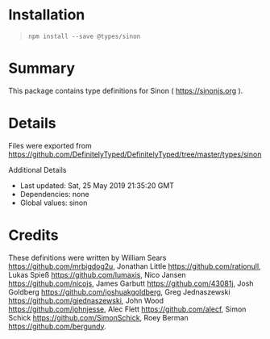 # Installation
> `npm install --save @types/sinon`

# Summary
This package contains type definitions for Sinon ( https://sinonjs.org ).

# Details
Files were exported from https://github.com/DefinitelyTyped/DefinitelyTyped/tree/master/types/sinon

Additional Details
 * Last updated: Sat, 25 May 2019 21:35:20 GMT
 * Dependencies: none
 * Global values: sinon

# Credits
These definitions were written by William Sears <https://github.com/mrbigdog2u>, Jonathan Little <https://github.com/rationull>, Lukas Spieß <https://github.com/lumaxis>, Nico Jansen <https://github.com/nicojs>, James Garbutt <https://github.com/43081j>, Josh Goldberg <https://github.com/joshuakgoldberg>, Greg Jednaszewski <https://github.com/gjednaszewski>, John Wood <https://github.com/johnjesse>, Alec Flett <https://github.com/alecf>, Simon Schick <https://github.com/SimonSchick>, Roey Berman <https://github.com/bergundy>.
